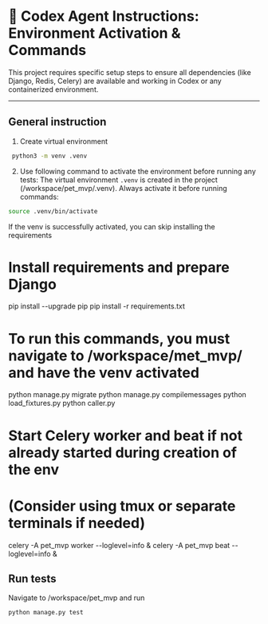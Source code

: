 # 🧠 Codex Agent Instructions: Environment Activation & Commands

This project requires specific setup steps to ensure all dependencies (like Django, Redis, Celery) are available and working in Codex or any containerized environment.

---
## General instruction
1. Create virtual environment
``` bash 
 python3 -m venv .venv
 ```


2. Use following command to activate the environment before running any tests:
The virtual environment `.venv` is created in the project (/workspace/pet_mvp/.venv). Always activate it before running commands:

```bash
source .venv/bin/activate
```
If the venv is successfully activated, you can skip installing the requirements

# Install requirements and prepare Django
pip install --upgrade pip
pip install -r requirements.txt

# To run this commands, you must navigate to /workspace/met_mvp/ and have the venv activated
python manage.py migrate
python manage.py compilemessages
python load_fixtures.py
python caller.py


# Start Celery worker and beat if not already started during creation of the env
# (Consider using tmux or separate terminals if needed)
celery -A pet_mvp worker --loglevel=info &
celery -A pet_mvp beat --loglevel=info &

## Run tests
Navigate to /workspace/pet_mvp and run
```bash
python manage.py test
```